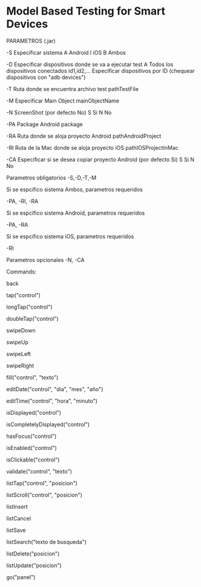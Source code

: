 # Model Based Testing for Smart Devices

PARAMETROS (.jar)


-S Especificar sistema
    A Android
    I iOS
    B Ambos


-D Especificar dispositivos donde se va a ejecutar test
    A Todos los dispositivos conectados
    id1,id2,... Especificar dispositivos por ID (chequear dispositivos con "adb devices")


-T Ruta donde se encuentra archivo test
    pathTestFile


-M Especificar Main Object
    mainObjectName


-N ScreenShot (por defecto No)
    S Si
    N No
	
-PA Package Android
    package


-RA Ruta donde se aloja proyecto Android
    pathAndroidProject

-RI Ruta de la Mac donde se aloja proyecto iOS
    pathIOSProjectInMac

-CA Especificar si se desea copiar proyecto Android (por defecto Si)
    S Si
    N No



Parametros obligatorios
 -S,-D,-T,-M
 
 Si se espcifico sistema Ambos, parametros requeridos
 
-PA, -RI, -RA
			

Si se espcifico sistema Android, parametros requeridos

-PA, -RA


Si se espcifico sistema iOS, parametros requeridos

-RI



Parametros opcionales
-N, -CA








Commands:

back

tap("control")

longTap("control")

doubleTap("control")

swipeDown

swipeUp

swipeLeft

swipeRight

fill("control", "texto")

editDate("control", "dia", "mes", "año")

editTime("control", "hora", "minuto")

isDisplayed("control")

isCompletelyDisplayed("control")

hasFocus("control")

isEnabled("control")

isClickable("control")

validate("control", "texto")

listTap("control", "posicion")

listScroll("control", "posicion")

listInsert

listCancel

listSave

listSearch("texto de busqueda")

listDelete("posicion")

listUpdate("posicion")

go("panel")
